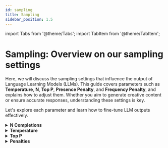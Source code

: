 ```yaml
---
id: sampling
title: Sampling
sidebar_position: 1.5
---
```


import Tabs from '@theme/Tabs';
import TabItem from '@theme/TabItem';

# Sampling: Overview on our sampling settings

Here, we will discuss the sampling settings that influence the output of Language Learning Models (LLMs). This guide covers parameters such as **Temperature**, **N**, **Top P**, **Presence Penalty**, and **Frequency Penalty**, and explains how to adjust them. Whether you aim to generate creative content or ensure accurate responses, understanding these settings is key.

Let's explore each parameter and learn how to fine-tune LLM outputs effectively.

<details>

<summary><b>N Completions</b></summary>

## N Completions

**N** represents the number of completions to return for each request. This parameter is useful when you want to generate multiple responses for a single input. Each completion will be a unique response generated by the model, providing a variety of outputs to choose from.

### Key Points

- **Multiple Responses**: By setting `N` to a value greater than 1, you can get multiple responses for the same input.
- **Cost Efficiency**: Input tokens are only billed once, regardless of the number of completions requested. This makes it cost-effective to explore different possibilities.

### Example

Here's an example of how to use the `N` parameter in the API:

```py
import os
from mistralai import Mistral

api_key = os.environ["MISTRAL_API_KEY"]
model = "ministral-3b-latest"

client = Mistral(api_key=api_key)

chat_response = client.chat.complete(
    model=model,
    messages=[
        {
            "role": "user",
            "content": "What is the best mythical creature? Answer with a single word.",
        },
    ],
    temperature = 1, # Increasing randomness and diversity of the output, this is required to be higher than 0 to have diverse outputs
    n = 10 # Number of completions
)

for i, choice in enumerate(chat_response.choices):
    print(choice.message.content)
```

### Output

```
Phoenix.
Dragon
Dragon
Unicorn
Unicorn
Phoenix
Unicorn
Dragon
Dragon.
Unicorn
```

In this example, the model generates 10 responses for the same input prompt. This allows you to see a variety of possible answers and choose the one that best fits your needs.

</details>

<details>

<summary><b>Temperature</b></summary>

## Temperature

**Temperature** in Language Learning Models (LLMs) controls output diversity. Lower values make the model more deterministic, focusing on likely responses for accuracy. Higher values increase creativity and diversity. During text generation, LLMs predict tokens with associated probabilities using a softmax function. Temperature scales these probabilities: higher temperatures flatten the distribution, making outputs more varied, while lower temperatures amplify differences, favoring more likely tokens.

## Visualization

To better understand the underlying principle and impact it has on the probability distribution, here is a visualisation of the Temperature with a simple prompt:
    *"What is the best mythical creature? Answer with a single word."*

<div style={{ textAlign: 'center' }}>
  <img src="/img/barplot.png" alt="Example Image" width="800"/>

  <sub><sup>Barplot example comparing the distribution with different `Temperature` values and the top 5 tokens using Mistral 7B at 4 bits precision.</sup></sub>
</div>

**Temperature** significantly affects the probability distribution in LLMs. At a Temperature of 0, the model always outputs the most likely token, e.g., "**Dragon**". Increasing the Temperature to 0.2 introduces variability, allowing for tokens like "**Un**" (as in "**Un**icorn"). Further increases reveal more diverse tokens: the third token might still be "**Drag**" (for "**Drag**on"), but the fourth could start "**Peg**asus", and the fifth, "**Phoenix**". Higher Temperatures make less likely tokens more probable, enhancing the diversity of the model's output.

## API
You can set a temperature value easily via our clients, let's experiment with our API.
```py
import os
from mistralai import Mistral

api_key = os.environ["MISTRAL_API_KEY"]
model = "ministral-3b-latest"

client = Mistral(api_key=api_key)

chat_response = client.chat.complete(
    model = model,
    messages = [
        {
            "role": "user",
            "content": "What is the best mythical creature? Answer with a single word.",
        },
    ],
    temperature = 0.1,
    n = 10
)

for i, choice in enumerate(chat_response.choices):
    print(choice.message.content)
```
```
Dragon
Dragon
Dragon
Dragon
Dragon
Dragon
Dragon
Dragon
Dragon
Dragon
```
The model answered mostly with Dragon! Lets try with a higher temperature to try to have more diverse outputs, let's set it to `temperature = 1`.
```
Unicorn
Dragon
Phoenix
Unicorn
Dragon
Phoenix.
Dragon.
Phoenix
Dragon
Unicorn.
```

The outputs ended much more diverse, the model answering with a different creature more frequently, we have "Dragon", "Unicorn" and "Phoenix".

## The Best Temperature

There's no one-size-fits-all Temperature for all use cases, but some guidelines can help you find the best for your applications.

### Determinism

- **Requirements**: Tasks needing consistent, accurate responses, such as Mathematics, Classification, Healthcare, or Reasoning.
- **Temperature**: Use very low values, sometimes not null to add slight uniqueness.

For example, a classification agent should use a Temperature of 0 to always pick the best token. A math chat assistant might use very low Temperature values to avoid repetition while maintaining accuracy.

### Creativity

- **Requirements**: Tasks needing diverse, unique text, like brainstorming, writing novels, creating slogans, or roleplaying.
- **Temperature**: Use high values, but avoid excessively high Temperatures to prevent randomness and nonsense outputs.

Consider the trade-off: higher Temperatures increase creativity but may decrease quality and accuracy.

</details>

<details>

<summary><b>Top P</b></summary>

# Top P

**Top P** is a setting that limits the tokens considered by a language model based on a probability threshold. It helps focus on the most likely tokens, improving output quality.

## Visualization

For these examples, we set the Temperature first, then apply a Top P of 50%. Note that a Temperature of 0 is deterministic, making Top P irrelevant in that case.

The process is as follows:
1. Apply the Temperature.
2. Use Top P (0.5) to keep only the most likely tokens.
3. Adjust the probabilities of the remaining tokens.

We will visualize the token probability distribution across different temperature values for the question:  
- "What is the best mythical creature? Answer with a single word."

<div style={{ display: 'flex', flexDirection: 'column', alignItems: 'center' }}>
    <div style={{ marginBottom: '20px', textAlign: 'center' }}>
    <img src="/img/top_barplot.png" alt="Example Image" style={{ width: '85%' }} />
    <br/><sub><sup>Different Temperature values and the top 5 tokens using Mistral 7B at 4 bits precision.</sup></sub>
    </div>

    <div style={{ marginBottom: '20px', textAlign: 'center' }}>
    <span style={{ fontSize: '24px' }}>&darr;</span>
    </div>

    <div style={{ marginBottom: '20px', textAlign: 'center' }}>
    <img src="/img/top_barplot_black.png" alt="Example Image" style={{ width: '85%' }} />
    <br/><sub><sup>Top P considers only the top tokens until reaching 50% probability.</sup></sub>
    </div>

    <div style={{ marginBottom: '20px', textAlign: 'center' }}>
    <span style={{ fontSize: '24px' }}>&darr;</span>
    </div>

    <div style={{ textAlign: 'center' }}>
    <img src="/img/top_barplot_final.png" alt="Example Image" style={{ width: '85%' }} />
    <br/><sub><sup>Other tokens' probabilities are set to 0, and the remaining tokens' probabilities are adjusted.</sup></sub>
    </div>
</div>

Top P ensures that only high-quality tokens are considered, maintaining output quality by excluding unlikely tokens. It's challenging to balance Temperature and Top P, so it's recommended to fix one and adjust the other. However you should experiment to find the best settings for your use case!

### To Summarize
1. **Role of Top P**: Top P limits the tokens considered based on a probability threshold, focusing on the most likely tokens to improve output quality.
2. **Interaction with Temperature**: Top P is applied after Temperature.
3. **Impact on Outputs**: Top P avoids considering very unlikely tokens, maintaining output quality and coherence.
4. **Balancing Temperature and Top P**: It's challenging to balance both. Start by fixing one parameter and adjust the other, experiment to find optimal settings.

### Example

Here's an example of how to use the `Top P` parameter with our python client:

```py
import os
from mistralai import Mistral

api_key = os.environ["MISTRAL_API_KEY"]
model = "ministral-3b-latest"

client = Mistral(api_key=api_key)

chat_response = client.chat.complete(
    model=model,
    messages=[
        {
            "role": "user",
            "content": "What is the best mythical creature? Answer with a single word.",
        },
    ],
    temperature=1,
    top_p=0.5,
    n=10
)

for i, choice in enumerate(chat_response.choices):
    print(choice.message.content)
```

### Output

```py
Unicorn
Unicorn
Unicorn
Unicorn
Dragon
Unicorn
Dragon
Dragon
Dragon
Dragon
```

### Output Table

| Temperature 0.1   | Temperature 1 | Temperature 1 & Top P 50% |
|:-----------------:|:-------------:|:-------------------------:|
| Dragon            | Unicorn       | Unicorn                   |
| Dragon            | Dragon        | Unicorn                   |
| Dragon            | Phoenix       | Unicorn                   |
| Dragon            | Unicorn       | Unicorn                   |
| Dragon            | Dragon        | Dragon                    |
| Dragon            | Phoenix.      | Unicorn                   |
| Dragon            | Dragon.       | Dragon                    |
| Dragon            | Phoenix       | Dragon                    |
| Dragon            | Dragon        | Dragon                    |
| Dragon            | Unicorn.      | Dragon                    |

In this example, the model generates a response considering only the top tokens that cumulatively reach a 50% probability threshold. This ensures that the output keeps some uniform diversity while still taking only the best tokens, in this case only 2 tokens reach the 50% threshold.

</details>

<details>

<summary><b>Penalties</b></summary>

# Presence/Frequency Penalty

## Presence Penalty

**Presence Penalty** determines how much the model penalizes the repetition of words or phrases. It encourages the model to use a wider variety of words and phrases, making the output more diverse and creative.

- **Range**: [-2, 2]
- **Default**: 0

A higher presence penalty encourages the model to avoid repeating words or phrases that have already appeared in the output, ensuring a more varied and creative text.

The presence penalty specifically is a **one-time adjustment** applied to all tokens that have been used at least once. It reduces the likelihood of repeating any token that has already appeared. This encourages the model to use a diverse range of tokens, promoting creativity and variety in the output.

## Frequency Penalty

**Frequency Penalty** is a parameter that penalizes the repetition of words based on their frequency in the generated text. It helps to promote diversity and reduce repetition in the output.

- **Range**: [-2, 2]
- **Default**: 0

A higher frequency penalty discourages the model from repeating words that have already appeared frequently in the output. This ensures that the generated text is more varied and less repetitive.

The frequency penalty specifically is a value that increases with the frequency of a token's appearance in the generated text, **an accumulative penalty**, the more the token is sampled the higher the penalty. It reduces the likelihood of repeating any token that has already appeared frequently. This ensures that the generated text is more varied and less repetitive.

### Differences Between Presence Penalty and Frequency Penalty

- **Presence Penalty**: This is a one-off additive contribution that applies to all tokens that have been sampled at least once. It encourages the model to include a diverse range of tokens in the generated text.
- **Frequency Penalty**: This is a contribution that is proportional to how often a particular token has already been sampled. It discourages the model from repeating the same words or phrases too frequently within the generated text.

Both parameters can be tweaked to shape the quality and diversity of the generated text. The best values for these parameters can differ based on the specific task and the desired outcome.

<Tabs>
  <TabItem value="no-penalty" label="No Penalty" default>

### Example Without Presence Penalty

Here's an example of how the output looks without the `Presence Penalty` parameter:

```py
import os
from mistralai import Mistral

api_key = os.environ["MISTRAL_API_KEY"]
model = "ministral-3b-latest"

client = Mistral(api_key=api_key)

chat_response = client.chat.complete(
    model=model,
    messages=[
        {"role": "user",
        "content": "List 10 possible titles for a fantasy book. Give a list only."}
        ],
    temperature=0
)

print(chat_response.choices[0].message.content)
```

### Output Without Presence Penalty

```
1. "The Shattered Crown"
2. "Whispers of the Old Magic"
3. "Echoes of the Forgotten Realm"
4. "The Chronicles of the Silver Moon"
5. "The Enchanted Forest's Secret"
6. "The Last Dragon's Legacy"
7. "The Shadowed Path"
8. "The Song of the Siren's Call"
9. "The Lost City of the Stars"
10. "The Whispering Winds of Destiny"
```
</TabItem>
  <TabItem value="presence-penalty" label="Presence Penalty" default>

### Example With Presence Penalty

Here's an example of how to use the `Presence Penalty` parameter in the API:

```py
import os
from mistralai import Mistral

api_key = os.environ["MISTRAL_API_KEY"]
model = "ministral-3b-latest"

client = Mistral(api_key=api_key)

chat_response = client.chat.complete(
    model=model,
    messages=[
        {"role": "user",
        "content": "List 10 possible titles for a fantasy book. Give a list only."}
        ],
    temperature=0,
    presence_penalty=2
)

print(chat_response.choices[0].message.content)
```

### Output With Presence Penalty

```
1. "The Shattered Crown"
2. "Whispers of the Old Magic"
3. "Echoes of Eternity"
4. "Shadows of the Forgotten Realm"
5. "Chronicles of the Enchanted Forest"
6. "The Last Dragon's Roar"
7. "Mysteries of the Hidden City"
8. "Legends of the Lost Kingdom"
9. "The Whispering Winds"
10. "The Unseen War"
```

> The output list is already slightly different than the first one, being impacted by the presence penalty of present tokens. For instance we have less `The` as a token compared to without presence penalty.

</TabItem>

<TabItem value="frequency-penalty" label="Frequency Penalty">

### Example With Frequency Penalty

Here's an example of how to use the `Frequency Penalty` parameter in the API:

```py
import os
from mistralai import Mistral

api_key = os.environ["MISTRAL_API_KEY"]
model = "ministral-3b-latest"

client = Mistral(api_key=api_key)

chat_response = client.chat.complete(
    model=model,
    messages=[
        {"role": "user",
        "content": "List 10 possible titles for a fantasy book. Give a list only."}
        ],
    temperature=0,
    frequency_penalty=2
)

print(chat_response.choices[0].message.content)
```

### Output With Frequency Penalty

```
1. "The Shattered Crown"
2. "Whispers of the Old Magic"
3. "Echoes of Eternity"
4. "The Forgotten Realm"
5. "Shadows of the Lost City"
6. "Chronicles of the Enchanted Forest"
7. The Last Dragon's Roar
8."The Veil Between Worlds"
9."The Song of the Siren's Call"
10."Legends in Stone"
```

> The output is already more diverse than previously, however notice that after the 7th value of the list tokens such as `_"` and single quotation marks start to also be heavily affected, this shows how stronger the impact of frequency penalty is in the long term as an accumulative penalty.

</TabItem>
</Tabs>

**Penalties are a sensible parameter that can have a significant impact on long context and long output queries. They can also help avoid highly repetitive loops that the model may otherwise fall into, making them a valuable parameter.**

</details>
